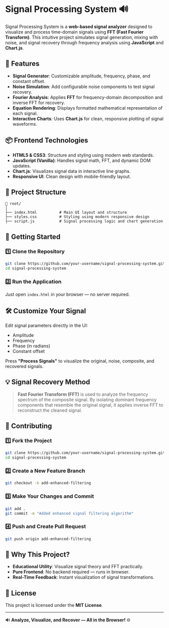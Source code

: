 # Signal Processing System 🔊

Signal Processing System is a **web-based signal analyzer** designed to visualize and process time-domain signals using **FFT (Fast Fourier Transform)**. This intuitive project simulates signal generation, mixing with noise, and signal recovery through frequency analysis using **JavaScript** and **Chart.js**.

## 🌟 Features
- **Signal Generator**: Customizable amplitude, frequency, phase, and constant offset.
- **Noise Simulation**: Add configurable noise components to test signal recovery.
- **Fourier Analysis**: Applies **FFT** for frequency-domain decomposition and inverse FFT for recovery.
- **Equation Rendering**: Displays formatted mathematical representation of each signal.
- **Interactive Charts**: Uses **Chart.js** for clean, responsive plotting of signal waveforms.

## 📦 Frontend Technologies
- **HTML5 & CSS3**: Structure and styling using modern web standards.
- **JavaScript (Vanilla)**: Handles signal math, FFT, and dynamic DOM updates.
- **Chart.js**: Visualizes signal data in interactive line graphs.
- **Responsive UI**: Clean design with mobile-friendly layout.

## 🔧 Project Structure

```
📁 root/
│
├── index.html          # Main UI layout and structure
├── styles.css          # Styling using modern responsive design
├── script.js           # Signal processing logic and chart generation
```

## 🚀 Getting Started

### 1️⃣ Clone the Repository
```bash
git clone https://github.com/your-username/signal-processing-system.git
cd signal-processing-system
```

### 2️⃣ Run the Application
Just open `index.html` in your browser — no server required.

## 🛠️ Customize Your Signal

Edit signal parameters directly in the UI:
- Amplitude
- Frequency
- Phase (in radians)
- Constant offset

Press **"Process Signals"** to visualize the original, noise, composite, and recovered signals.

## 💡 Signal Recovery Method

> **Fast Fourier Transform (FFT)** is used to analyze the frequency spectrum of the composite signal. By isolating dominant frequency components that resemble the original signal, it applies inverse FFT to reconstruct the cleaned signal.

## 🔄 Contributing

### 1️⃣ Fork the Project
```bash
git clone https://github.com/your-username/signal-processing-system.git
cd signal-processing-system
```

### 2️⃣ Create a New Feature Branch
```bash
git checkout -b add-enhanced-filtering
```

### 3️⃣ Make Your Changes and Commit
```bash
git add .
git commit -m "Added enhanced signal filtering algorithm"
```

### 4️⃣ Push and Create Pull Request
```bash
git push origin add-enhanced-filtering
```

## 🎯 Why This Project?
- **Educational Utility**: Visualize signal theory and FFT practically.
- **Pure Frontend**: No backend required — runs in browser.
- **Real-Time Feedback**: Instant visualization of signal transformations.

## 📜 License
This project is licensed under the **MIT License**.

---

🔊 **Analyze, Visualize, and Recover — All in the Browser!** 🌐
```
